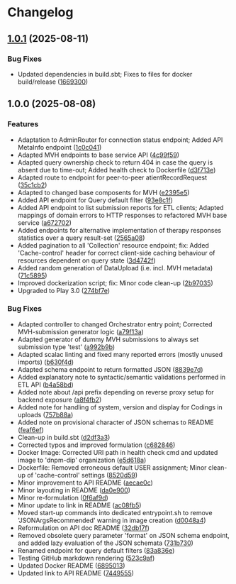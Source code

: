 # Changelog

## [1.0.1](https://github.com/dnpm-dip/api-gateway/compare/v1.0.0...v1.0.1) (2025-08-11)


### Bug Fixes

* Updated dependencies in build.sbt; Fixes to files for docker build/release ([1669300](https://github.com/dnpm-dip/api-gateway/commit/166930073125210b43e1cb5aacf4a82e94888e83))

## 1.0.0 (2025-08-08)


### Features

* Adaptation to AdminRouter for connection status endpoint; Added API MetaInfo endpoint ([1c0c041](https://github.com/dnpm-dip/api-gateway/commit/1c0c041a3a9dc68dc394b1756414adbabdd6ea24))
* Adapted MVH endpoints to base service API ([4c99f59](https://github.com/dnpm-dip/api-gateway/commit/4c99f59b44d664f3e11a21e98df2599c80446d49))
* Adapted query ownership check to return 404 in case the query is absent due to time-out; Added health check to Dockerfile ([d3f713e](https://github.com/dnpm-dip/api-gateway/commit/d3f713e8c04c7549936eb35ea97a4d4cb0a8f859))
* Adapted route to endpoint for peer-to-peer atientRecordRequest ([35c1cb2](https://github.com/dnpm-dip/api-gateway/commit/35c1cb2520a4fa776586cb8420ed95cafa286d50))
* Adapted to changed base composents for MVH ([e2395e5](https://github.com/dnpm-dip/api-gateway/commit/e2395e5141a1ce67adbb42262b80b96bf2eb094c))
* Added API endpoint for Query default filter ([93e8c1f](https://github.com/dnpm-dip/api-gateway/commit/93e8c1fbdf9d4796eefcf8153ced0880a873b7bd))
* Added API endpoint to list submission reports for ETL clients; Adapted mappings of domain errors to HTTP responses to refactored MVH base service ([a672702](https://github.com/dnpm-dip/api-gateway/commit/a6727025e7f035729b4a4f8f82d8a92e206610ac))
* Added endpoints for alternative implementation of therapy responses statistics over a query result-set ([2565a08](https://github.com/dnpm-dip/api-gateway/commit/2565a089bd68cdcc13ec46f9b29b7932955be261))
* Added pagination to all 'Collection' resource endpoint; fix: Added 'Cache-control' header for correct client-side caching behaviour of resources dependent on query state ([3d4742f](https://github.com/dnpm-dip/api-gateway/commit/3d4742f4ef47df9db1bf166bb81f0ad9b7fd6ad8))
* Added random generation of DataUpload (i.e. incl. MVH metadata) ([71c5895](https://github.com/dnpm-dip/api-gateway/commit/71c5895fcb167668d6ec2685c38791b1e57bc98f))
* Improved dockerization script; fix: Minor code clean-up ([2b97035](https://github.com/dnpm-dip/api-gateway/commit/2b97035b109fca342bd5b8d047c12233f9e37444))
* Upgraded to Play 3.0 ([274bf7e](https://github.com/dnpm-dip/api-gateway/commit/274bf7eab864810f79b6407a580472be1170c479))


### Bug Fixes

* Adapted controller to changed Orchestrator entry point; Corrected MVH-submission generator logic ([a79f13a](https://github.com/dnpm-dip/api-gateway/commit/a79f13a1bdc993b6d9734352500c46500f54e38a))
* Adapted generator of dummy MVH submissions to always set submission type 'test' ([a992b9b](https://github.com/dnpm-dip/api-gateway/commit/a992b9ba46645854f0b1a9f53379f2f9bfe67cc4))
* Adapted scalac linting and fixed many reported errors (mostly unused imports) ([b630f4d](https://github.com/dnpm-dip/api-gateway/commit/b630f4dd42b1d6aa7cd78bed07ce6984f83de796))
* Adapted schema endpoint to return formatted JSON ([8839e7d](https://github.com/dnpm-dip/api-gateway/commit/8839e7dc3672144493c4fe22d94bc09154077126))
* Added explanatory note to syntactic/semantic validations performed in ETL API ([b4a58bd](https://github.com/dnpm-dip/api-gateway/commit/b4a58bd7d2a8135d864353f45d2ed8612049a2c5))
* Added note about /api prefix depending on reverse proxy setup for backend exposure ([a8f4fb2](https://github.com/dnpm-dip/api-gateway/commit/a8f4fb2d96879c2c7f0661ffc52591cbcf8fee00))
* Added note for handling of system, version and display for Codings in uploads ([757b88a](https://github.com/dnpm-dip/api-gateway/commit/757b88ac72115b2c34d0e800dae8c2a8572fa9f2))
* Added note on provisional character of JSON schemas to README ([feaf6ef](https://github.com/dnpm-dip/api-gateway/commit/feaf6efd8c9133689308b9befaeb46368913a12f))
* Clean-up in build.sbt ([d2df3a3](https://github.com/dnpm-dip/api-gateway/commit/d2df3a3e539bf1020b0b9bf8b66e9e7fe85cc5ac))
* Corrected typos and improved formulation ([c682846](https://github.com/dnpm-dip/api-gateway/commit/c682846766ce69118e067ae0129f9c28a3388e7e))
* Docker Image: Corrected URI path in health check cmd and updated image to 'dnpm-dip' organization ([e5d618a](https://github.com/dnpm-dip/api-gateway/commit/e5d618a40d47320aa7cde0f6fd014beea1c11298))
* Dockerfile: Removed erroneous default USER assignment; Minor clean-up of 'cache-control' settings ([8520d59](https://github.com/dnpm-dip/api-gateway/commit/8520d59c616f97d46f8babb452a645f3025705d9))
* Minor improvement to API README ([aecae0c](https://github.com/dnpm-dip/api-gateway/commit/aecae0cbab06e86bfe513b8977e8a586039e7555))
* Minor layouting in README ([da0e900](https://github.com/dnpm-dip/api-gateway/commit/da0e900d78efa9aeecd61568820f1ce757f37b9d))
* Minor re-formulation ([0f6af9d](https://github.com/dnpm-dip/api-gateway/commit/0f6af9d1e57f366334092f046633cf6168b4fcdc))
* Minor update to link in README ([ac08fb5](https://github.com/dnpm-dip/api-gateway/commit/ac08fb5bd821d3de7dc914fd9e5f55498fc73391))
* Moved start-up commands into dedicated entrypoint.sh to remove 'JSONArgsRecommended' warning in image creation ([d0048a4](https://github.com/dnpm-dip/api-gateway/commit/d0048a49a23accd26f44c5e6963a1d4b0dd5db36))
* Reformulation on API doc README ([32db17f](https://github.com/dnpm-dip/api-gateway/commit/32db17f14f753a5404260b9597d856a6ecfabd22))
* Removed obsolete query parameter 'format' on JSON schema endpoint, and added lazy evaluation of the JSON schemata ([731b730](https://github.com/dnpm-dip/api-gateway/commit/731b73057ae48fb9f8bd104ea03bc2b2e4a929b9))
* Renamed endpoint for query default filters ([83a836e](https://github.com/dnpm-dip/api-gateway/commit/83a836eb4cfa272ec6c90a8ded31dfcb59528b08))
* Testing GitHub markdown rendering ([523c9af](https://github.com/dnpm-dip/api-gateway/commit/523c9afc15056c93fb4dd9e0ae65527debde3369))
* Updated Docker README ([6895013](https://github.com/dnpm-dip/api-gateway/commit/689501349b093926474ef879d3a5df519001a5a5))
* Updated link to API README ([7449555](https://github.com/dnpm-dip/api-gateway/commit/74495556fa1394f0ef60e06909f81379a19f90f1))
